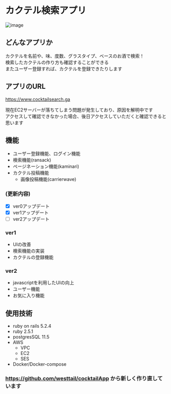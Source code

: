 # カクテル検索アプリ
![image](https://user-images.githubusercontent.com/40736515/94714698-74348780-0387-11eb-8248-2e0ae3785320.png)
## どんなアプリか
カクテルを名前や、味、度数、グラスタイプ、ベースのお酒で検索！  
検索したカクテルの作り方も確認することができる  
またユーザー登録すれば、カクテルを登録できたりします

## アプリのURL 
https://www.cocktailsearch.ga

現在EC2サーバーが落ちてしまう問題が発生しており、原因を解明中です  
アクセスして確認できなかった場合、後日アクセスしていただくと確認できると思います
## 機能
* ユーザー登録機能、ログイン機能
* 検索機能(ransack)
* ページネーション機能(kaminari)
* カクテル投稿機能
  * 画像投稿機能(carrierwave)

### (更新内容)
- [x] ver0アップデート
- [x] ver1アップデート
- [ ] ver2アップデート 

### ver1
* UIの改善
* 検索機能の実装
* カクテルの登録機能

### ver2
* javascriptを利用したUIの向上
* ユーザー機能
* お気に入り機能

## 使用技術

* ruby on rails 5.2.4
* ruby 2.5.1
* postgresSQL 11.5
* AWS 
  * VPC
  * EC2
  * SES
* Docker/Docker-compose

### https://github.com/westtail/cocktailApp から新しく作り直しています

